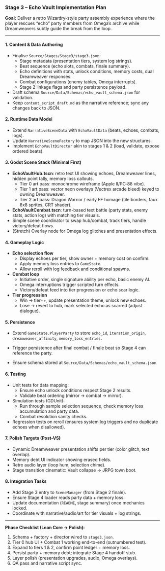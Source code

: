 ### Stage 3 – Echo Vault Implementation Plan

**Goal:** Deliver a retro Wizardry-style party assembly experience where the player rescues “echo” party members from Omega’s archive while Dreamweavers subtly guide the break from the loop.

---

#### 1. Content & Data Authoring

- Finalise `Source/Stages/Stage3/stage3.json`:
  - Stage metadata (presentation tiers, system log strings).
  - Beat sequence (echo slots, combats, finale summary).
  - Echo definitions with stats, unlock conditions, memory costs, dual Dreamweaver responses.
  - Combat configurations (enemy tables, Omega interrupts).
  - Stage 2 linkage flags and party persistence payload.
- Draft schema `Source/Data/Schemas/echo_vault_schema.json` for validation.
- Keep `content_script_draft.md` as the narrative reference; sync any changes back to JSON.

#### 2. Runtime Data Model

- Extend `NarrativeSceneData` with `EchoVaultData` (beats, echoes, combats, logs).
- Update `NarrativeSceneFactory` to map JSON into the new structures.
- Implement `EchoVaultDirector` akin to stages 1 & 2 (load, validate, expose ordered beats).

#### 3. Godot Scene Stack (Minimal First)

- **EchoVaultHub.tscn**: retro text UI showing echoes, Dreamweaver lines, hidden point tally, memory loss callouts.
  - Tier 0 art pass: monochrome wireframe (Apple II/PC‑88 vibe).
  - Tier 1 art pass: vector neon overlays (Vectrex arcade bleed) keyed to owning Dreamweaver.
  - Tier 2 art pass: Dragon Warrior / early FF homage (tile borders, faux 8x8 sprites, CRT shader).
- **EchoVaultCombat.tscn**: turn-based text battle (party stats, enemy stats, action log) with matching tier visuals.
- Simple scene coordinator to swap hub/combat, track tiers, handle victory/defeat flows.
- (Stretch) Overlay node for Omega log glitches and presentation effects.

#### 4. Gameplay Logic

- **Echo selection flow**
  - Display echoes per tier, show owner + memory cost on confirm.
  - Apply memory loss entries to `GameState`.
  - Allow reroll with log feedback and conditional spawns.
- **Combat loop**
  - Initiative order, single signature ability per echo, basic enemy AI.
  - Omega interruptions trigger scripted turn effects.
  - Victory/defeat feed into tier progression or echo scar logic.
- **Tier progression**
  - Win → tier++, update presentation theme, unlock new echoes.
  - Lose → revert to hub, mark selected echo as scarred (adjust dialogue).

#### 5. Persistence

- Extend `GameState.PlayerParty` to store `echo_id`, `iteration_origin`, `dreamweaver_affinity`, `memory_loss_entries`.
- Trigger persistence after final combat / finale beat so Stage 4 can reference the party.

- Ensure schema stored at `Source/Data/Schemas/echo_vault_schema.json`.

#### 6. Testing

- Unit tests for data mapping:
  - Ensure echo unlock conditions respect Stage 2 results.
  - Validate beat ordering (mirror → combat → mirror).
- Simulation tests (GDUnit):
  - Run through sample selection sequence, check memory loss accumulation and party data.
  - Combat resolution sanity checks.
- Regression tests on reroll (ensures system log triggers and no duplicate echoes when disallowed).

#### 7. Polish Targets (Post-VS)

- Dynamic Dreamweaver presentation shifts per tier (color glitch, text overlap).
- Memory debt UI indicator showing erased fields.
- Retro audio layer (loop hum, selection chime).
- Stage transition cinematic: Vault collapse → JRPG town boot.

#### 8. Integration Tasks

- Add Stage 3 entry to `SceneManager` (from Stage 2 finale).
- Ensure Stage 4 loader reads party data + memory loss.
- Update documentation (`README`, stage summary) once mechanics locked.
- Coordinate with narrative/audio/art for tier visuals + log strings.

---

**Phase Checklist (Lean Core → Polish):**

1. Schema + factory + director wired to `stage3.json`.
2. Tier 0 hub UI + Combat 1 working end-to-end (outnumbered test).
3. Expand to tiers 1 & 2, confirm point ledger + memory loss.
4. Persist party + memory debt; integrate Stage 4 handoff stub.
5. Layer polish (presentation upgrades, audio, Omega overlays).
6. QA pass and narrative script sync.
